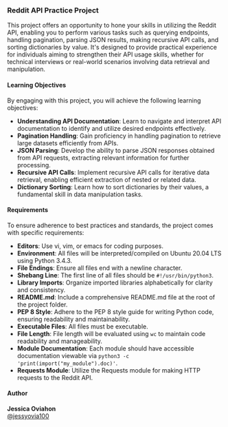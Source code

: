 ### Reddit API Practice Project

This project offers an opportunity to hone your skills in utilizing the Reddit API, enabling you to perform various tasks such as querying endpoints, handling pagination, parsing JSON results, making recursive API calls, and sorting dictionaries by value. It's designed to provide practical experience for individuals aiming to strengthen their API usage skills, whether for technical interviews or real-world scenarios involving data retrieval and manipulation.

#### Learning Objectives

By engaging with this project, you will achieve the following learning objectives:

- **Understanding API Documentation**: Learn to navigate and interpret API documentation to identify and utilize desired endpoints effectively.
- **Pagination Handling**: Gain proficiency in handling pagination to retrieve large datasets efficiently from APIs.
- **JSON Parsing**: Develop the ability to parse JSON responses obtained from API requests, extracting relevant information for further processing.
- **Recursive API Calls**: Implement recursive API calls for iterative data retrieval, enabling efficient extraction of nested or related data.
- **Dictionary Sorting**: Learn how to sort dictionaries by their values, a fundamental skill in data manipulation tasks.

#### Requirements

To ensure adherence to best practices and standards, the project comes with specific requirements:

- **Editors**: Use vi, vim, or emacs for coding purposes.
- **Environment**: All files will be interpreted/compiled on Ubuntu 20.04 LTS using Python 3.4.3.
- **File Endings**: Ensure all files end with a newline character.
- **Shebang Line**: The first line of all files should be `#!/usr/bin/python3`.
- **Library Imports**: Organize imported libraries alphabetically for clarity and consistency.
- **README.md**: Include a comprehensive README.md file at the root of the project folder.
- **PEP 8 Style**: Adhere to the PEP 8 style guide for writing Python code, ensuring readability and maintainability.
- **Executable Files**: All files must be executable.
- **File Length**: File length will be evaluated using `wc` to maintain code readability and manageability.
- **Module Documentation**: Each module should have accessible documentation viewable via `python3 -c 'print(import("my_module").doc)'`.
- **Requests Module**: Utilize the Requests module for making HTTP requests to the Reddit API.

#### Author

**Jessica Oviahon**  
[@jessyovia100](https://github.com/jessyovia100)
